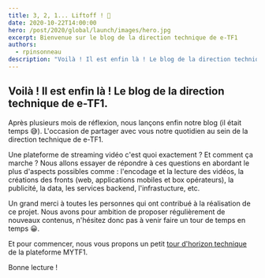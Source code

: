 ```yaml
---
title: 3, 2, 1... Liftoff ! 🚀
date: 2020-10-22T14:00:00
hero: /post/2020/global/launch/images/hero.jpg
excerpt: Bienvenue sur le blog de la direction technique de e-TF1
authors:
  - rpinsonneau
description: "Voilà ! Il est enfin là ! Le blog de la direction technique de e-TF1."
---
```


## Voilà ! Il est enfin là ! Le blog de la direction technique de e-TF1. 
Après plusieurs mois de réflexion, nous lançons enfin notre blog (il était temps 😅). L'occasion de partager avec vous notre quotidien au sein de la direction technique de e-TF1.

Une plateforme de streaming vidéo c'est quoi exactement ? Et comment ça marche ? Nous allons essayer de répondre à ces questions en abordant le plus d'aspects possibles comme : l'encodage et la lecture des vidéos, la créations des fronts (web, applications mobiles et box opérateurs), la publicité, la data, les services backend, l'infrastucture, etc.

Un grand merci à toutes les personnes qui ont contribué à la réalisation de ce projet. Nous avons pour ambition de proposer régulièrement de nouveaux contenus, n'hésitez donc pas à venir faire un tour de temps en temps 😀.

Et pour commencer, nous vous propons un petit [tour d'horizon technique](/post/2020/architecture/presentation/) de la plateforme MYTF1.

Bonne lecture !